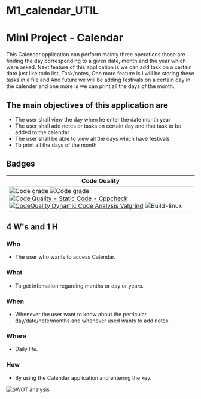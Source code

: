# M1_calendar_UTIL
 
# Mini Project - Calendar 
 
 This Calendar application can perform mainly three operations those are finding the day corresponding to a given date, month and the year which were asked. Next feature of this application is we can add task on a certain date just like todo list, Task/notes, One more feature is I will be storing these tasks in a file and And future we will be adding festivals on a certain day in the calender and one more is we can print all the days of the month.
 
## The main objectives of this application are
* The user shall view the day when he enter the date month year
* The user shall add notes or tasks on certain day and that task to be added to the calendar
* The user shall be able to view all the days which have festivals
* To print all the days of the month

## Badges
| Code Quality |
| --- |
| ![Code grade](https://api.codiga.io/project/31090/score/svg)    ![Code grade](https://api.codiga.io/project/31090/status/svg) [![Code Quality - Static Code - Cppcheck](https://github.com/ShamaTorgal/M1_calendar_UTIL/actions/workflows/cppcheck.yml/badge.svg)](https://github.com/ShamaTorgal/M1_calendar_UTIL/actions/workflows/cppcheck.yml) [![CodeQuality Dynamic Code Analysis Valgrind](https://github.com/ShamaTorgal/M1_calendar_UTIL/actions/workflows/dynamic_check.yml/badge.svg)](https://github.com/ShamaTorgal/M1_calendar_UTIL/actions/workflows/dynamic_check.yml) ![![Build-linux](https://github.com/ShamaTorgal/M1_calendar_UTIL/actions/workflows/build.yml/badge.svg)](https://github.com/ShamaTorgal/M1_calendar_UTIL/actions/workflows/build.yml) |

## 4 W's and 1 H
### Who
* The user who wants to access Calendar.
### What
* To get infomation regarding months or day or years.
### When
* Whenever the user want to know about the perticular day/date/note/months and whenever used wants to add notes.
### Where
* Daily life.
### How
* By using the Calendar application and entering the key.



![SWOT analysis](https://github.com/ShamaTorgal/M1_calendar_UTIL/blob/main/1_Requirements/SWOT.png)
